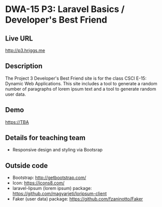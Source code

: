 # DWA-15 P3: Laravel Basics / Developer's Best Friend

## Live URL
<http://p3.hriggs.me>

## Description
The Project 3 Developer's Best Friend site is for the class CSCI E-15: Dynamic Web Applications. 
This site includes a tool to generate a random number of paragraphs of lorem ipsum text and a 
tool to generate random user data. 

## Demo
<https://TBA>

## Details for teaching team
* Responsive design and styling via Bootsrap

## Outside code
* Bootstrap: <http://getbootstrap.com/>
* Icon: <https://icons8.com/>
* laravel-lipsum (lorem ipsum) package: <https://github.com/magyarjeti/loripsum-client>
* Faker (user data) package: <https://github.com/fzaninotto/Faker>